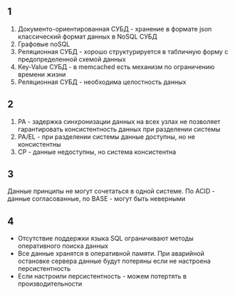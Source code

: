 ## 1
1. Документо-ориентированная СУБД - хранение в формате json классический формат данных в NoSQL СУБД
2. Графовые noSQL
3. Реляционная СУБД - хорошо структурируется в табличную форму с предопределенной схемой данных
4. Key-Value СУБД - в memcached есть механизм по ограничению времени жизни
5. Реляционная СУБД - необходима целостность данных

## 2
1. PA - задержка синхронизации данных на всех узлах не позволяет гарантировать консистентность данных при разделении системы
2. PA/EL - при разделении системы данные доступны, но не консистентны
3. СР - данные недоступны, но система консистентна
## 3
Данные принципы не могут сочетаться в одной системе. По ACID - данные согласованные, по BASE - могут быть неверными

## 4
- Отсутствие поддержки языка SQL ограничивают методы оперативного поиска данных
- Все данные хранятся в оперативной памяти. При аварийной остановке сервера данные будут потеряны если не настроена персистентность
- Если настроили персистентность - можем потертять в производительности